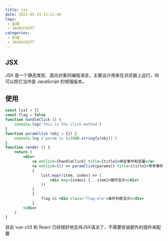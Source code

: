 ```yaml
---
title: jsx
date: 2021-05-19 11:21:48
tags:
 - 前端
 - JAVASCRIPT
categories:
 - 前端
 - JAVASCRIPT
---
```


## JSX

JSX 是一个静态类型、面向对象的编程语言，主要设计用来在浏览器上运行，你可以把它当作是 JavaScript 的增强版本。

## 使用

```jsx
const list = []
const flag = false
function handleClick () {
    console.log('this is the click method')
}
function paramClick (obj = {}) {
    console.log (`param is ${JSON.stringfy(obj)}`)
}
function render () {
    return (
        <div>
            <a onClick={handleClick} title={title}>绑定事件和变量</a>
            <a onClick={() => paramClick(params)} title={title}>带参事件</a>
            {
                list.map((item, index) => (
                    <div key={index} {...item}>循环显示</div>
                ))
            }
            {
                flag && <div class='flag-ele'>条件判断显示</div>
            }
        </div>
    )
}
```

目前  vue-cli3 和 React 已经很好地支持JSX语法了，不需要安装额外的插件来配置
